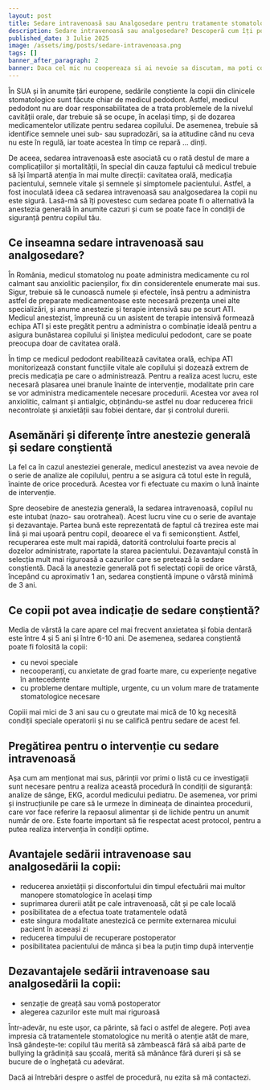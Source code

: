 ```yaml
---
layout: post
title: Sedare intravenoasă sau Analgosedare pentru tratamente stomatologice la copii
description: Sedare intravenoasă sau analgosedare? Descoperă cum îți poți ajuta copilul să treacă fără teamă și durere peste tratamentele stomatologice.
published_date: 3 Iulie 2025
image: /assets/img/posts/sedare-intravenoasa.png
tags: []
banner_after_paragraph: 2
banner: Daca cel mic nu coopereaza si ai nevoie sa discutam, ma poti contacta aici.
---
```


În SUA și în anumite țări europene, sedările conștiente la copii din clinicele stomatologice sunt făcute chiar de medicul pedodont. Astfel, medicul pedodont nu are doar responsabilitatea de a trata problemele de la nivelul cavității orale, dar trebuie să se ocupe, în același timp, și de dozarea medicamentelor utilizate pentru sedarea copilului. De asemenea, trebuie să identifice semnele unei sub- sau supradozări, sa ia atitudine când nu ceva nu este în regulă, iar toate acestea în timp ce repară ... dinți.

De aceea, sedarea intravenoasă este asociată cu o rată destul de mare a complicațiilor și mortalității, în special din cauza faptului că medicul trebuie să își împartă atenția în mai multe direcții: cavitatea orală, medicația pacientului, semnele vitale și semnele și simptomele pacientului. Astfel, a fost inoculată ideea că sedarea intravenoasă sau analgosedarea la copii nu este sigură.
Lasă-mă să îți povestesc cum sedarea poate fi o alternativă la anestezia generală în anumite cazuri și cum se poate face în condiții de siguranță pentru copilul tău.

## Ce inseamna sedare intravenoasă sau analgosedare?

În România, medicul stomatolog nu poate administra medicamente cu rol calmant sau anxiolitic pacienșilor, fix din considerentele enumerate mai sus. Sigur, trebuie să le cunoască numele și efectele, însă pentru a administra astfel de preparate medicamentoase este necesară prezența unei alte specializări, și anume anestezie și terapie intensivă sau pe scurt ATI. Medicul anestezist, împreună cu un asistent de terapie intensivă formează echipa ATI și este pregătit pentru a administra o combinație ideală pentru a asigura bunăstarea copilului și liniștea medicului pedodont, care se poate preocupa doar de cavitatea orală.

În timp ce medicul pedodont reabilitează cavitatea orală, echipa ATI monitorizează constant funcțiile vitale ale copilului și dozează extrem de precis medicația pe care o administrează. Pentru a realiza acest lucru, este necesară plasarea unei branule înainte de intervenție, modalitate prin care se vor administra medicamentele necesare procedurii. Acestea vor avea rol anxiolitic, calmant și antialgic, obținându-se astfel nu doar reducerea fricii necontrolate și anxietății sau fobiei dentare, dar și controlul durerii.

## Asemănări și diferențe între anestezie generală și sedare conștientă

La fel ca în cazul anesteziei generale, medicul anestezist va avea nevoie de o serie de analize ale copilului, pentru a se asigura că totul este în regulă, înainte de orice procedură. Acestea vor fi efectuate cu maxim o lună înainte de intervenție.

Spre deosebire de anestezia generală, la sedarea intravenoasă, copilul nu este intubat (nazo- sau orotraheal). Acest lucru vine cu o serie de avantaje și dezavantaje. Partea bună este reprezentată de faptul că trezirea este mai lină și mai ușoară pentru copil, deoarece el va fi semiconștient. Astfel, recuperarea este mult mai rapidă, datorită controlului foarte precis al dozelor administrate, raportate la starea pacientului. Dezavantajul constă în selecția mult mai riguroasă a cazurilor care se pretează la sedare conștientă. Dacă la anestezie generală pot fi selectați copii de orice vârstă, începând cu aproximativ 1 an, sedarea conștientă impune o vârstă minimă de 3 ani.

## Ce copii pot avea indicație de sedare conștientă?

Media de vârstă la care apare cel mai frecvent anxietatea și fobia dentară este între 4 și 5 ani și între 6-10 ani. De asemenea, sedarea conștientă poate fi folosită la copii:
* cu nevoi speciale
* necooperanți, cu anxietate de grad foarte mare, cu experiențe negative în antecedente
* cu probleme dentare multiple, urgente, cu un volum mare de tratamente stomatologice necesare

Copiii mai mici de 3 ani sau cu o greutate mai mică de 10 kg necesită condiții speciale operatorii și nu se califică pentru sedare de acest fel.

## Pregătirea pentru o intervenție cu sedare intravenoasă

Așa cum am menționat mai sus, părinții vor primi o listă cu ce investigații sunt necesare pentru a realiza această procedură în condiții de siguranță: analize de sânge, EKG, acordul medicului pediatru. De asemenea, vor primi și instrucțiunile pe care să le urmeze în dimineața de dinaintea procedurii, care vor face referire la repaosul alimentar și de lichide pentru un anumit număr de ore. Este foarte important să fie respectat acest protocol, pentru a putea realiza intervenția în condiții optime.

## Avantajele sedării intravenoase sau analgosedării la copii:
* reducerea anxietății și disconfortului din timpul efectuării mai multor manopere stomatologice în același timp
* suprimarea durerii atât pe cale intravenoasă, cât și pe cale locală
* posibilitatea de a efectua toate tratamentele odată
* este singura modalitate anestezică ce permite externarea micului pacient în aceeași zi
* reducerea timpului de recuperare postoperator
* posibilitatea pacientului de mânca și bea la puțin timp după intervenție

## Dezavantajele sedării intravenoase sau analgosedării la copii:
* senzație de greață sau vomă postoperator
* alegerea cazurilor este mult mai riguroasă

Într-adevăr, nu este ușor, ca părinte, să faci o astfel de alegere. Poți avea impresia că tratamentele stomatologice nu merită o atenție atât de mare, însă gândește-te: copilul tău merită să zâmbească fără să aibă parte de bullying la grădiniță sau școală, merită să mănânce fără dureri și să se bucure de o înghețată cu adevărat.

Dacă ai întrebări despre o astfel de procedură, nu ezita să mă contactezi.
